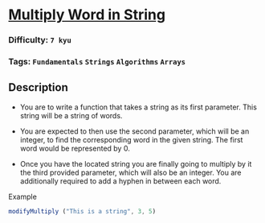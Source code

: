 # [Multiply Word in String](https://www.codewars.com/kata/5ace2d9f307eb29430000092)

### Difficulty: `7 kyu`

### Tags: `Fundamentals` `Strings` `Algorithms` `Arrays`

## Description

- You are to write a function that takes a string as its first parameter. This string will be a string of words.

- You are expected to then use the second parameter, which will be an integer, to find the corresponding word in the given string. The first word would be represented by 0.
 
- Once you have the located string you are finally going to multiply by it the third provided parameter, which will also be an integer. You are additionally required to add a hyphen in between each word.

Example

```js
modifyMultiply ("This is a string", 3, 5) 
```